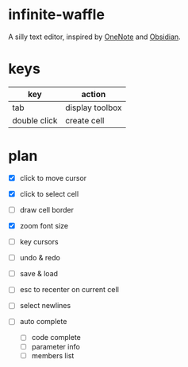 # infinite-waffle
A silly text editor, inspired by [OneNote](https://en.wikipedia.org/wiki/Microsoft_OneNote) and [Obsidian](https://obsidian.md/).

# keys

| key          | action          |
|--------------|-----------------|
| tab          | display toolbox |
| double click | create cell     |

# plan

- [x] click to move cursor
- [x] click to select cell
- [ ] draw cell border
- [x] zoom font size
- [ ] key cursors
- [ ] undo & redo
- [ ] save & load
- [ ] esc to recenter on current cell
- [ ] select newlines


- [ ] auto complete
    - [ ] code complete
    - [ ] parameter info
    - [ ] members list
